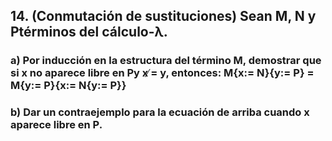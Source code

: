 ## 14. (Conmutación de sustituciones) Sean M, N y Ptérminos del cálculo-λ.

### a) Por inducción en la estructura del término M, demostrar que si x no aparece libre en Py x ̸= y, entonces: M{x:= N}{y:= P} = M{y:= P}{x:= N{y:= P}}

### b) Dar un contraejemplo para la ecuación de arriba cuando x aparece libre en P.
